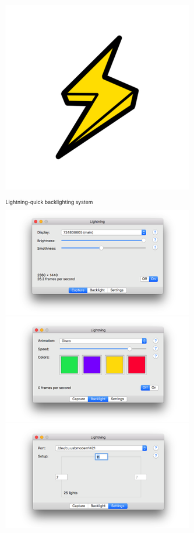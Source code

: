 # ![Lightning](resource/logo.png)
Lightning-quick backlighting system

<p align="center">
    <img src="resource/capture.png">
    <img src="resource/backlight.png">
    <img src="resource/settings.png">
</p>
